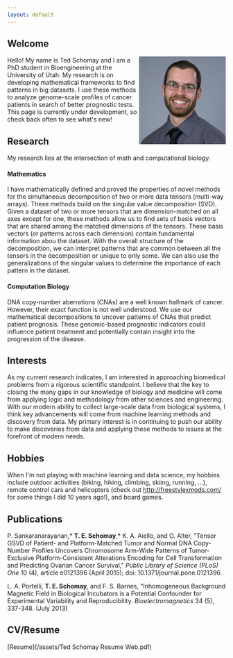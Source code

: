 ```yaml
---
layout: default
---
```


## Welcome
<img align="right" src="/assets/images/Ted.jpg" height="202" width="200">
Hello! My name is Ted Schomay and I am a PhD student in Bioengineering at the University of Utah. My research is on developing mathematical frameworks to find patterns in big datasets. I use these methods to analyze genome-scale profiles of cancer patients in search of better prognostic tests. This page is currently under development, so check back often to see what's new!

## Research
My research lies at the intersection of math and computational biology.

#### Mathematics
I have mathematically defined and proved the properties of novel methods for the simultaneous decomposition of two or more data tensors (multi-way arrays). These methods build on the singular value decomposition (SVD). Given a dataset of two or more tensors that are dimension-matched on all axes except for one, these methods allow us to find sets of basis vectors that are shared among the matched dimensions of the tensors. These basis vectors (or patterns across each dimension) contain fundamental information abou the dataset. With the overall structure of the decomposition, we can interpret patterns that are common between all the tensors in the decomposition or unique to only some. We can also use the generalizations of the singular values to determine the importance of each pattern in the dataset.

#### Computation Biology
DNA copy-number aberrations (CNAs) are a well known hallmark of cancer. However, their exact function is not well understood. We use our mathematical decompositions to uncover patterns of CNAs that predict patient prognosis. These genomic-based prognostic indicators could influence patient treatment and potentially contain insight into the progression of the disease. 

## Interests
As my current research indicates, I am interested in approaching biomedical problems from a rigorous scientific standpoint. I believe that the key to closing the many gaps in our knowledge of biology and medicine will come from applying logic and methodology from other sciences and engineering. With our modern ability to collect large-scale data from biological systems, I think key advancements will come from machine learning methods and discovery from data. My primary interest is in continuing to push our ability to make discoveries from data and applying these methods to issues at the forefront of modern needs.

## Hobbies
When I'm not playing with machine learning and data science, my hobbies include outdoor activities (biking, hiking, climbing, skiing, running, ...), remote control cars and helicopters (check out http://freestylexmods.com/ for some things I did 10 years ago!), and board games.


## Publications

P. Sankaranarayanan,\* **T. E. Schomay**,\* K. A. Aiello, and O. Alter, "Tensor GSVD of Patient- and Platform-Matched Tumor and Normal DNA Copy-Number Profiles Uncovers Chromosome Arm-Wide Patterns of Tumor-Exclusive Platform-Consistent Alterations Encoding for Cell Transformation and Predicting Ovarian Cancer Survival," *Public Library of Science (PLoS) One* 10 (4), article e0121396 (April 2015); doi: 10.1371/journal.pone.0121396.

L. A. Portelli, **T. E. Schomay**, and F. S. Barnes, "Inhomogeneous Background Magnetic Field in Biological Incubators is a Potential Confounder for Experimental Variability and Reproducibility. *Bioelectromagnetics* 34 (5), 337-348. (July 2013)

## CV/Resume
[Resume](/assets/Ted Schomay Resume Web.pdf)
